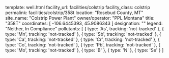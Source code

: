 template: well.html
facility_url: facilities/colstrip
facility_class: colstrip
permalink: facilities/colstrip/358t
location: "Rosebud County, MT"
site_name: "Colstrip Power Plant"
owner/operator: "PPL Montana"
title: "358T"
coordinates: [
  -106.6445393,
  45.9086343
]
designation: ""
legend: "Neither, In Compliance"
pollutants: [
    {
      type: 'As',
      tracking: 'not-tracked'
    },
    {
      type: 'Mn',
      tracking: 'not-tracked'
    },
    {
      type: 'Sb',
      tracking: 'not-tracked'
    },
    {
      type: 'Ca',
      tracking: 'not-tracked'
    },
    {
      type: 'Cr',
      tracking: 'not-tracked'
    },
    {
      type: 'Co',
      tracking: 'not-tracked'
    },
    {
      type: 'Pb',
      tracking: 'not-tracked'
    },
    {
      type: 'Mo',
      tracking: 'not-tracked'
    },
    {
      type: 'B'
    },
    {
      type: 'N'
    },
    {
      type: 'Se'
    }
]